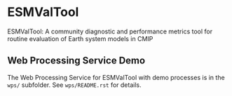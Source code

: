 # ESMValTool
ESMValTool: A community diagnostic and performance metrics tool for routine evaluation of Earth system models in CMIP


## Web Processing Service Demo

The Web Processing Service for ESMValTool with demo processes is in the ``wps/`` subfolder. See ``wps/README.rst`` for details.
